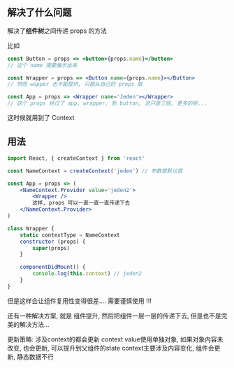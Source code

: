## 解决了什么问题

解决了**组件树**之间传递 props 的方法

比如

```jsx
const Button = props => <button>{props.name}</button>
// 这个 name 需要展示出来

const Wrapper = props => <Button name={props.name}></Button>
// 然而 wapper 也不能提供, 只能从自己的 props 取

const App = props => <Wrapper name='Jeden'></Wrapper>
// 这个 props 经过了 app, wrapper, 到 button, 这只是三层, 更多的呢...
```

这时候就用到了 Context

## 用法

```jsx
import React, { createContext } from 'react'

const NameContext = createContext('jeden') // 参数是默认值

const App = props => (
    <NameContext.Provider value='jeden2'>
    	<Wrapper />
        这样, props 可以一直一直一直传递下去
    </NameContext.Provider>
)

class Wrapper {
    static contextType = NameContext
    constructor (props) {
        super(props)
    }

	componentDidMount() {
        console.log(this.context) // jeden2
    }
}
```



但是这样会让组件复用性变得很差.... 需要谨慎使用 !!!

还有一种解决方案, 就是 组件提升, 然后把组件一层一层的传递下去, 但是也不是完美的解决方法...

更新策略: 涉及context的都会更新
context value使用单独对象, 如果对象内容未改变, 也会更新, 可以提升到父组件的state
context主要涉及内容变化, 组件会更新, 静态数据不行

